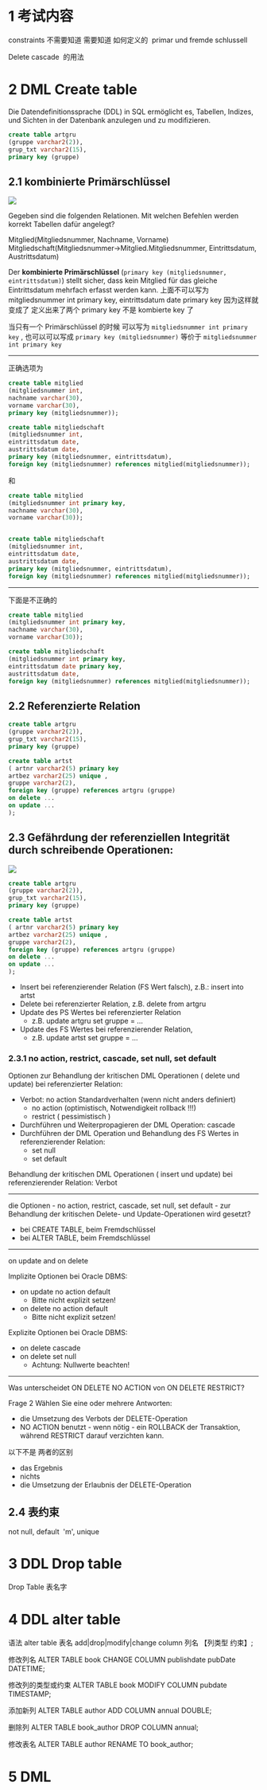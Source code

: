 



# 1 考试内容

constraints 不需要知道
需要知道 如何定义的  primar und fremde schlussell


Delete cascade  的用法

# 2 DML Create table 

Die Datendefinitionssprache (DDL) in SQL ermöglicht es, Tabellen, Indizes, und Sichten in der Datenbank anzulegen und zu modifizieren.

```sql
create table artgru
(gruppe varchar2(2)),
grup_txt varchar2(15),
primary key (gruppe)
```


## 2.1 **kombinierte Primärschlüssel**



![](image/Pasted%20image%2020250121200150.png)

Gegeben sind die folgenden Relationen. Mit welchen Befehlen werden korrekt Tabellen dafür angelegt?   



Mitglied(Mitgliedsnummer, Nachname, Vorname)  
Mitgliedschaft(Mitgliedsnummer->Mitglied.Mitgliedsnummer, Eintrittsdatum, Austrittsdatum)


Der **kombinierte Primärschlüssel** (`primary key (mitgliedsnummer, eintrittsdatum)`) stellt sicher, dass kein Mitglied für das gleiche Eintrittsdatum mehrfach erfasst werden kann.
上面不可以写为mitgliedsnummer int primary key, eintrittsdatum date primary key  因为这样就变成了 定义出来了两个 primary key 不是 kombierte key 了 

当只有一个 Primärschlüssel 的时候 可以写为 `mitgliedsnummer int primary key` , 也可以可以写成 `primary key (mitgliedsnummer)` 等价于 `mitgliedsnummer int primary key`


----

正确选项为 


```sql
create table mitglied  
(mitgliedsnummer int,  
nachname varchar(30),  
vorname varchar(30),
primary key (mitgliedsnummer));

create table mitgliedschaft
(mitgliedsnummer int,  
eintrittsdatum date,  
austrittsdatum date,  
primary key (mitgliedsnummer, eintrittsdatum),  
foreign key (mitgliedsnummer) references mitglied(mitgliedsnummer));
```

和 


```sql
create table mitglied  
(mitgliedsnummer int primary key,  
nachname varchar(30),  
vorname varchar(30));


create table mitgliedschaft
(mitgliedsnummer int,  
eintrittsdatum date,  
austrittsdatum date,  
primary key (mitgliedsnummer, eintrittsdatum),  
foreign key (mitgliedsnummer) references mitglied(mitgliedsnummer));
```


---
下面是不正确的 

```sql
create table mitglied
(mitgliedsnummer int primary key,
nachname varchar(30),
vorname varchar(30));

create table mitgliedschaft
(mitgliedsnummer int primary key,
eintrittsdatum date primary key,
austrittsdatum date,
foreign key (mitgliedsnummer) references mitglied(mitgliedsnummer));

```


## 2.2 Referenzierte Relation


```sql
create table artgru
(gruppe varchar2(2)),
grup_txt varchar2(15),
primary key (gruppe)
```


```sql
create table artst
( artnr varchar2(5) primary key
artbez varchar2(25) unique ,
gruppe varchar2(2), 
foreign key (gruppe) references artgru (gruppe) 
on delete ...
on update ... 
);
```


## 2.3 Gefährdung der referenziellen Integrität durch schreibende  Operationen:


![](../04_DDL_DML/image/Pasted%20image%2020250128222930.png)


```sql
create table artgru
(gruppe varchar2(2)),
grup_txt varchar2(15),
primary key (gruppe)
```


```sql
create table artst
( artnr varchar2(5) primary key
artbez varchar2(25) unique ,
gruppe varchar2(2), 
foreign key (gruppe) references artgru (gruppe) 
on delete ...
on update ... 
);
```


- Insert bei referenzierender Relation (FS Wert falsch), z.B.: insert into artst
- Delete bei referenzierter Relation, z.B. delete from artgru
- Update des PS Wertes bei referenzierter Relation
    - z.B. update artgru set gruppe = …
- Update des FS Wertes bei referenzierender Relation,
    - z.B. update artst set gruppe = …


### 2.3.1 no action, restrict, cascade, set null, set default

Optionen zur Behandlung der kritischen DML Operationen ( delete und update) bei referenzierter Relation:
- Verbot: no action Standardverhalten (wenn nicht anders definiert) 
    - no action (optimistisch, Notwendigkeit rollback !!!)
    - restrict ( pessimistisch ) 
- Durchführen und Weiterpropagieren der DML Operation: cascade
- Durchführen der DML Operation und Behandlung des FS Wertes in referenzierender Relation:
    - set null
    - set default

Behandlung der kritischen DML Operationen ( insert und update) bei referenzierender Relation:
Verbot


---


die Optionen - no action, restrict, cascade, set null, set default - zur Behandlung der kritischen Delete- und Update-Operationen wird gesetzt?
- bei CREATE TABLE, beim Fremdschlüssel
- bei ALTER TABLE, beim Fremdschlüssel

---

 on update and on delete 

Implizite Optionen bei Oracle DBMS:
- on update no action default
    - Bitte nicht explizit setzen!
- on delete no action default
    - Bitte nicht explizit setzen!

Explizite Optionen bei Oracle DBMS:
- on delete cascade
- on delete set null
    - Achtung: Nullwerte beachten!

----

Was unterscheidet ON DELETE NO ACTION von ON DELETE RESTRICT?

Frage 2 Wählen Sie eine oder mehrere Antworten:
- die Umsetzung des Verbots der DELETE-Operation
- NO ACTION benutzt - wenn nötig - ein ROLLBACK der Transaktion, während RESTRICT darauf verzichten kann.

以下不是 两者的区别 
- das Ergebnis
- nichts
- die Umsetzung der Erlaubnis der DELETE-Operation


## 2.4 表约束 

not null,   default  'm', unique
# 3 DDL Drop table 


Drop Table 表名字


# 4 DDL alter table

语法
alter table 表名 add|drop|modify|change column 列名 【列类型 约束】;

修改列名
ALTER TABLE book CHANGE COLUMN publishdate pubDate DATETIME;

修改列的类型或约束
ALTER TABLE book MODIFY COLUMN pubdate TIMESTAMP;

添加新列
ALTER TABLE author ADD COLUMN annual DOUBLE; 

删除列
ALTER TABLE book_author DROP COLUMN annual;

修改表名
ALTER TABLE author RENAME TO book_author;




# 5 DML 



